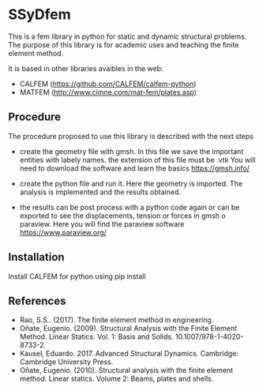 # SSyDfem
This is a fem library in python for static and dynamic structural problems. The purpose of this library is for academic uses and teaching the finite element method.

It is based in other libraries avaibles in the web:

* CALFEM (https://github.com/CALFEM/calfem-python)
* MATFEM (http://www.cimne.com/mat-fem/plates.asp)

## Procedure

The procedure proposed to use this library is described with the next steps
* create the geometry file with gmsh. In this file we save the important entities with labely names. the extension of this file must be .vtk
You will need to download the software and learn the basics 
https://gmsh.info/

* create the python file and run it. Here the geometry is imported. The analysis is implemented and the results obtained.
* the results can be post process with a python code again or can be exported to see the displacements, tension or forces in gmsh o paraview.
Here you will find the paraview software
https://www.paraview.org/

## Installation

Install CALFEM for python using pip install 


## References

* Rao, S.S.. (2017). The finite element method in engineering. 
* Oñate, Eugenio. (2009). Structural Analysis with the Finite Element Method. Linear Statics. Vol. 1: Basis and Solids. 10.1007/978-1-4020-8733-2. 
* Kausel, Eduardo. 2017. Advanced Structural Dynamics. Cambridge: Cambridge University Press.
* Oñate, Eugenio. (2010). Structural analysis with the finite element method. Linear statics. Volume 2: Beams, plates and shells. 
